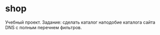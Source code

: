 # shop
Учебный проект. Задание: сделать каталог наподобие каталога сайта DNS с полным перечнем фильтров.
